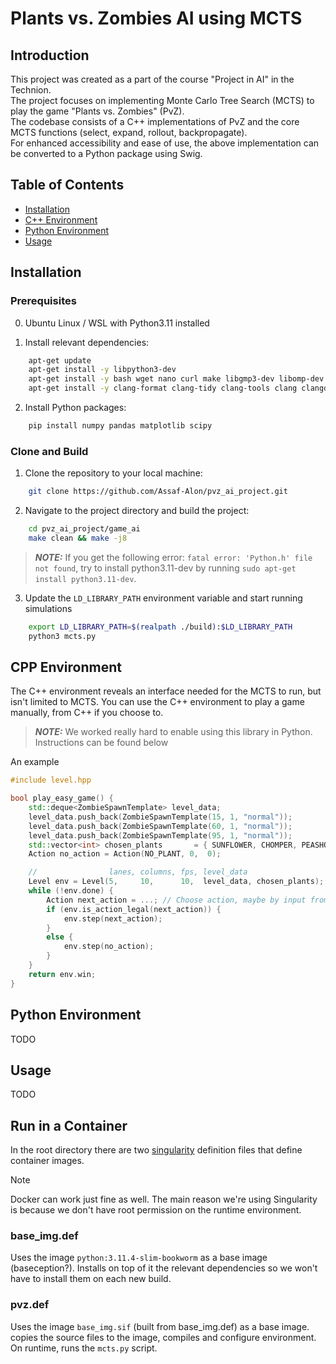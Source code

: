# Plants vs. Zombies AI using MCTS

## Introduction
This project was created as a part of the course "Project in AI" in the Technion.  
The project focuses on implementing Monte Carlo Tree Search (MCTS) to play the game "Plants vs. Zombies" (PvZ).  
The codebase consists of a C++ implementations of PvZ and the core MCTS functions (select, expand, rollout, backpropagate).  
For enhanced accessibility and ease of use, the above implementation can be converted to a Python package using Swig.


## Table of Contents

- [Installation](#installation)
- [C++ Environment](#cpp-environment)
- [Python Environment](#python-environment)
- [Usage](#usage)

## Installation

### Prerequisites

0. Ubuntu Linux / WSL with Python3.11 installed

1. Install relevant dependencies:
```bash
    apt-get update
    apt-get install -y libpython3-dev
    apt-get install -y bash wget nano curl make libgmp3-dev libomp-dev tree swig
    apt-get install -y clang-format clang-tidy clang-tools clang clangd libc++-dev libc++1 libc++abi-dev libc++abi1 libclang-dev libclang1 liblldb-dev libllvm-ocaml-dev libomp-dev libomp5 lld lldb llvm-dev llvm-runtime llvm python3-clang
```

2. Install Python packages:
```bash
    pip install numpy pandas matplotlib scipy
```

### Clone and Build

1. Clone the repository to your local machine:

```bash
    git clone https://github.com/Assaf-Alon/pvz_ai_project.git
```

2. Navigate to the project directory and build the project:
```bash
    cd pvz_ai_project/game_ai
    make clean && make -j8
```

> **_NOTE:_**  If you get the following error: `fatal error: 'Python.h' file not found`, try to install python3.11-dev by running `sudo apt-get install python3.11-dev`.

3. Update the `LD_LIBRARY_PATH` environment variable and start running simulations
```bash
    export LD_LIBRARY_PATH=$(realpath ./build):$LD_LIBRARY_PATH
    python3 mcts.py
```

## CPP Environment
The C++ environment reveals an interface needed for the MCTS to run, but isn't limited to MCTS.
You can use the C++ environment to play a game manually, from C++ if you choose to.
> **_NOTE:_**  We worked really hard to enable using this library in Python. Instructions can be found below

An example
```cpp
#include level.hpp

bool play_easy_game() {
    std::deque<ZombieSpawnTemplate> level_data;
    level_data.push_back(ZombieSpawnTemplate(15, 1, "normal"));
    level_data.push_back(ZombieSpawnTemplate(60, 1, "normal"));
    level_data.push_back(ZombieSpawnTemplate(95, 1, "normal"));
    std::vector<int> chosen_plants       = { SUNFLOWER, CHOMPER, PEASHOOTER, POTATOMINE };
    Action no_action = Action(NO_PLANT, 0,  0);

    //                lanes, columns, fps, level_data
    Level env = Level(5,     10,      10,  level_data, chosen_plants);
    while (!env.done) {
        Action next_action = ...; // Choose action, maybe by input from user
        if (env.is_action_legal(next_action)) {
            env.step(next_action);
        }
        else {
            env.step(no_action);
        }
    }
    return env.win;
}
```

## Python Environment
TODO

## Usage
TODO

## Run in a Container
In the root directory there are two [singularity](https://docs.sylabs.io/guides/3.5/user-guide/introduction.html) definition files that define container images.
> [!NOTE]  
> Docker can work just fine as well. The main reason we're using Singularity is because we don't have root permission on the runtime environment.

### base_img.def
Uses the image `python:3.11.4-slim-bookworm` as a base image (baseception?).
Installs on top of it the relevant dependencies so we won't have to install them on each new build.

### pvz.def
Uses the image `base_img.sif` (built from base_img.def) as a base image.
copies the source files to the image, compiles and configure environment.
On runtime, runs the `mcts.py` script.
